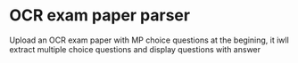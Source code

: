 # OCR exam paper parser

Upload an OCR exam paper with MP choice questions at the begining, it iwll extract multiple choice questions and display questions with answer
